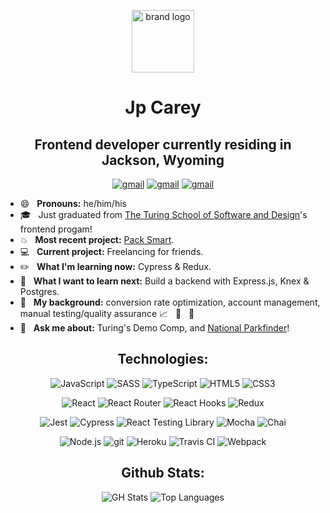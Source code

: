 <p align="center">
 <img height="100" alt="brand logo" src="https://user-images.githubusercontent.com/59029768/107289509-63c1a700-6a22-11eb-953a-cae9adc9779f.png">
</p>
<h1 align="center">Jp Carey</h1>
<h2 align="center">Frontend developer currently residing in Jackson, Wyoming</h2>

<p align="center">
 <a href="https://www.linkedin.com/in/jpcareyiv/"><img src="https://img.shields.io/badge/LinkedIn-0077B5?style=for-the-badge&logo=linkedin&logoColor=white" alt="gmail"></a>
 <a href="mailto:jpcarey4@gmail.com"><img src="https://img.shields.io/badge/Gmail-D14836?style=for-the-badge&logo=gmail&logoColor=white" alt="gmail"></a>
 <a href="https://www.codewars.com/users/jaypeasee"><img src="https://img.shields.io/badge/-Codewars-b1361e.svg?style=for-the-badge&logo=codewars&colorB=b1361e" alt="gmail"></a>
</p>

+ :smile: &nbsp; **Pronouns:** he/him/his
+ :mortar_board: &nbsp; Just graduated from [The Turing School of Software and Design](https://frontend.turing.io/)'s frontend progam!
+ :boom: &nbsp; **Most recent project:** [Pack Smart](https://github.com/Pack-Smart).
+ :computer: &nbsp; **Current project:** Freelancing for friends.
+ :pencil2: &nbsp; **What I'm learning now:** Cypress & Redux.
+ :telescope: &nbsp; **What I want to learn next:** Build a backend with Express.js, Knex & Postgres.
+ :office: &nbsp; **My background:** conversion rate optimization, account management, manual testing/quality assurance :chart_with_upwards_trend: &nbsp; :handshake: &nbsp; :mag_right:
+ :speech_balloon: &nbsp; **Ask me about:** Turing's Demo Comp, and [National Parkfinder](https://github.com/jaypeasee/national-parkfinder)!
 

<h2 align="center">Technologies:</h2>

<p align="center">
 <img alt="JavaScript" src="https://img.shields.io/badge/JavaScript-F7DF1E?style=for-the-badge&logo=javascript&logoColor=black">
 <img alt="SASS" src="https://img.shields.io/badge/Sass-CC6699?style=for-the-badge&logo=sass&logoColor=white">
 <img alt="TypeScript" src="https://img.shields.io/badge/TypeScript-007ACC?style=for-the-badge&logo=typescript&logoColor=white">
 <img alt="HTML5" src="https://img.shields.io/badge/HTML5-E34F26?style=for-the-badge&logo=html5&logoColor=white">
 <img alt="CSS3" src="https://img.shields.io/badge/CSS3-1572B6?style=for-the-badge&logo=css3&logoColor=white">
</p>

<p align="center">
 <img alt="React" src="https://img.shields.io/badge/React-20232A?style=for-the-badge&logo=react&logoColor=61DAFB">
 <img alt="React Router" src="https://img.shields.io/badge/React_Router-CA4245?style=for-the-badge&logo=react-router&logoColor=white">
 <img alt="React Hooks" src="https://img.shields.io/badge/React Hooks-20232A?style=for-the-badge&logo=react&logoColor=61DAFB"> 
 <img alt="Redux" src="https://img.shields.io/badge/Redux-764ABC?style=for-the-badge&logo=Redux&logoColor=white">
</p>

<p align="center">
 <img alt="Jest" src="https://img.shields.io/badge/jest%20-%23231123.svg?&style=for-the-badge&logo=jest&logoColor=%23E34F26">
 <img alt="Cypress" src="https://img.shields.io/badge/cypress-17202C?style=for-the-badge&logo=cypress&logoColor=white">
 <img alt="React Testing Library" src="https://img.shields.io/badge/-Testing%20Library-%23E33332?&style=for-the-badge&logo=testing-library&logoColor=white"> 
 <img alt="Mocha" src="https://img.shields.io/badge/-mocha-%238D6748?&style=for-the-badge&logo=mocha&logoColor=white">
 <img alt="Chai" src="https://img.shields.io/badge/chai-A11404?style=for-the-badge&logo=chai&logoColor=white">
</p>

<p align="center">
 <img alt="Node.js" src="https://img.shields.io/badge/Node.js-43853D?style=for-the-badge&logo=node.js&logoColor=white">
 <img alt="git" src="https://img.shields.io/badge/git%20-%23F05033.svg?&style=for-the-badge&logo=git&logoColor=white">
 <img alt="Heroku" src="https://img.shields.io/badge/Heroku-430098?style=for-the-badge&logo=heroku&logoColor=white">
 <img alt="Travis CI" src="https://img.shields.io/badge/Travis CI-3EAAAF?style=for-the-badge&logo=travis-ci&logoColor=white">
 <img alt="Webpack" src="https://img.shields.io/badge/webpack%20-%238DD6F9.svg?&style=for-the-badge&logo=webpack&logoColor=black">
</p>

<h2 align="center">Github Stats:</h2>

<p align="center">
 <img alt="GH Stats" src="https://github-readme-stats.vercel.app/api?username=jaypeasee&show_icons=true&theme=dark&hide=stars">
 <img alt="Top Languages" src="https://github-readme-stats.vercel.app/api/top-langs/?username=jaypeasee&layout=compact&theme=dark">
</p>
